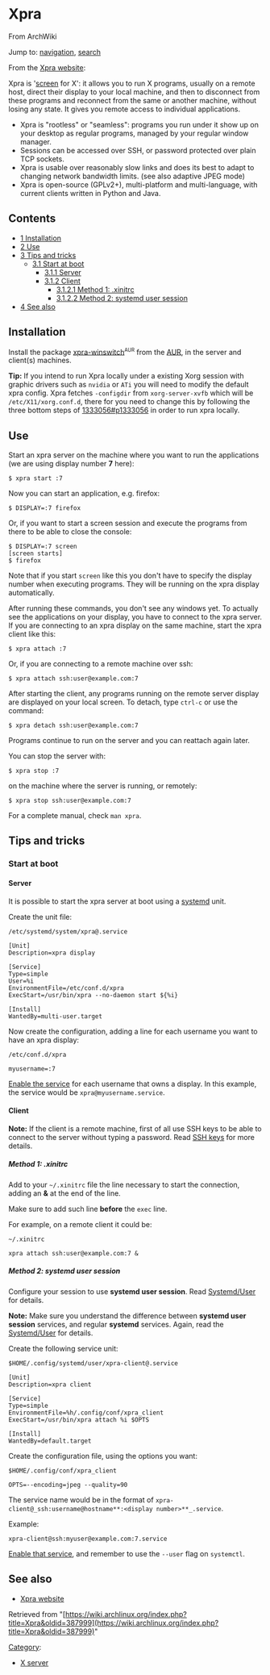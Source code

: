 # Xpra

From ArchWiki

Jump to: [navigation](#column-one), [search](#searchInput)

From the [Xpra website](http://xpra.org/):

Xpra is '[screen](/index.php/Screen "Screen") for X': it allows you to run X programs, usually on a remote host, direct their display to your local machine, and then to disconnect from these programs and reconnect from the same or another machine, without losing any state. It gives you remote access to individual applications.

*   Xpra is "rootless" or "seamless": programs you run under it show up on your desktop as regular programs, managed by your regular window manager.
*   Sessions can be accessed over SSH, or password protected over plain TCP sockets.
*   Xpra is usable over reasonably slow links and does its best to adapt to changing network bandwidth limits. (see also adaptive JPEG mode)
*   Xpra is open-source (GPLv2+), multi-platform and multi-language, with current clients written in Python and Java.

## Contents

*   [1 Installation](#Installation)
*   [2 Use](#Use)
*   [3 Tips and tricks](#Tips_and_tricks)
    *   [3.1 Start at boot](#Start_at_boot)
        *   [3.1.1 Server](#Server)
        *   [3.1.2 Client](#Client)
            *   [3.1.2.1 Method 1: .xinitrc](#Method_1:_.xinitrc)
            *   [3.1.2.2 Method 2: systemd user session](#Method_2:_systemd_user_session)
*   [4 See also](#See_also)

## Installation

Install the package [xpra-winswitch](https://aur.archlinux.org/packages/xpra-winswitch/)<sup><small>AUR</small></sup> from the [AUR](/index.php/AUR "AUR"), in the server and client(s) machines.

**Tip:** If you intend to run Xpra locally under a existing Xorg session with graphic drivers such as `nvidia` or `ATi` you will need to modify the default xpra config. Xpra fetches `-configdir` from `xorg-server-xvfb` which will be `/etc/X11/xorg.conf.d`, there for you need to change this by following the three bottom steps of [1333056#p1333056](https://bbs.archlinux.org/viewtopic.php?pid=1333056#p1333056) in order to run xpra locally.

## Use

Start an xpra server on the machine where you want to run the applications (we are using display number **7** here):

 `$ xpra start :7` 

Now you can start an application, e.g. firefox:

 `$ DISPLAY=:7 firefox` 

Or, if you want to start a screen session and execute the programs from there to be able to close the console:

```
$ DISPLAY=:7 screen
[screen starts]
$ firefox
```

Note that if you start `screen` like this you don't have to specify the display number when executing programs. They will be running on the xpra display automatically.

After running these commands, you don't see any windows yet. To actually see the applications on your display, you have to connect to the xpra server. If you are connecting to an xpra display on the same machine, start the xpra client like this:

 `$ xpra attach :7` 

Or, if you are connecting to a remote machine over ssh:

 `$ xpra attach ssh:user@example.com:7` 

After starting the client, any programs running on the remote server display are displayed on your local screen. To detach, type `ctrl-c` or use the command:

 `$ xpra detach ssh:user@example.com:7` 

Programs continue to run on the server and you can reattach again later.

You can stop the server with:

 `$ xpra stop :7` 

on the machine where the server is running, or remotely:

 `$ xpra stop ssh:user@example.com:7` 

For a complete manual, check `man xpra`.

## Tips and tricks

### Start at boot

#### Server

It is possible to start the xpra server at boot using a [systemd](/index.php/Systemd "Systemd") unit.

Create the unit file:

 `/etc/systemd/system/xpra@.service` 

```
[Unit]
Description=xpra display

[Service]
Type=simple
User=%i
EnvironmentFile=/etc/conf.d/xpra
ExecStart=/usr/bin/xpra --no-daemon start ${%i}

[Install]
WantedBy=multi-user.target

```

Now create the configuration, adding a line for each username you want to have an xpra display:

 `/etc/conf.d/xpra` 

```
myusername=:7

```

[Enable the service](/index.php/Daemons "Daemons") for each username that owns a display. In this example, the service would be `xpra@myusername.service`.

#### Client

**Note:** If the client is a remote machine, first of all use SSH keys to be able to connect to the server without typing a password. Read [SSH keys](/index.php/SSH_keys "SSH keys") for more details.

##### Method 1: .xinitrc

Add to your `~/.xinitrc` file the line necessary to start the connection, adding an **&** at the end of the line.

Make sure to add such line **before** the `exec` line.

For example, on a remote client it could be:

 `~/.xinitrc` 

```
xpra attach ssh:user@example.com:7 &

```

##### Method 2: systemd user session

Configure your session to use **systemd user session**. Read [Systemd/User](/index.php/Systemd/User "Systemd/User") for details.

**Note:** Make sure you understand the difference between **systemd user session** services, and regular **systemd** services. Again, read the [Systemd/User](/index.php/Systemd/User "Systemd/User") for details.

Create the following service unit:

 `$HOME/.config/systemd/user/xpra-client@.service` 

```
[Unit]
Description=xpra client

[Service]
Type=simple
EnvironmentFile=%h/.config/conf/xpra_client
ExecStart=/usr/bin/xpra attach %i $OPTS

[Install]
WantedBy=default.target

```

Create the configuration file, using the options you want:

 `$HOME/.config/conf/xpra_client` 

```
OPTS=--encoding=jpeg --quality=90

```

The service name would be in the format of `xpra-client@_ssh:username@hostname**:<display number>**_.service`.

Example:

 `xpra-client@ssh:myuser@example.com:7.service` 

[Enable that service](/index.php/Daemons "Daemons"), and remember to use the `--user` flag on `systemctl`.

## See also

*   [Xpra website](http://xpra.org/)

Retrieved from "[https://wiki.archlinux.org/index.php?title=Xpra&oldid=387999](https://wiki.archlinux.org/index.php?title=Xpra&oldid=387999)"

[Category](/index.php/Special:Categories "Special:Categories"):

*   [X server](/index.php/Category:X_server "Category:X server")